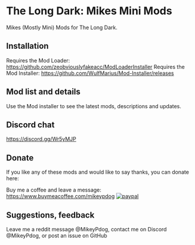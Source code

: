 # The Long Dark: Mikes Mini Mods

Mikes (Mostly Mini) Mods for The Long Dark.

## Installation

Requires the Mod Loader: https://github.com/zeobviouslyfakeacc/ModLoaderInstaller
Requires the Mod Installer: https://github.com/WulfMarius/Mod-Installer/releases

## Mod list and details

Use the Mod installer to see the latest mods, descriptions and updates.

## Discord chat ##

https://discord.gg/Wr5yMJP

## Donate

If you like any of these mods and would like to say thanks, you can donate here:

Buy me a coffee and leave a message: https://www.buymeacoffee.com/mikeypdog 
[![paypal](https://www.paypalobjects.com/en_US/i/btn/btn_donateCC_LG.gif)](https://www.paypal.com/cgi-bin/webscr?cmd=_s-xclick&hosted_button_id=B4MTA4JTM8YZN)

## Suggestions, feedback

Leave me a reddit message @MikeyPdog, contact me on Discord @MikeyPdog, or post an issue on GitHub